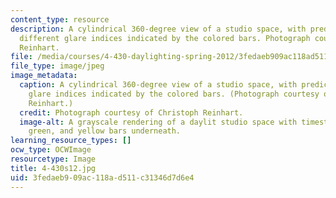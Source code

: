 ```yaml
---
content_type: resource
description: A cylindrical 360-degree view of a studio space, with predictions of
  different glare indices indicated by the colored bars. Photograph courtesy of Christoph
  Reinhart.
file: /media/courses/4-430-daylighting-spring-2012/3fedaeb909ac118ad511c31346d7d6e4_4-430s12.jpg
file_type: image/jpeg
image_metadata:
  caption: A cylindrical 360-degree view of a studio space, with predictions of different
    glare indices indicated by the colored bars. (Photograph courtesy of Christoph
    Reinhart.)
  credit: Photograph courtesy of Christoph Reinhart.
  image-alt: A grayscale rendering of a daylit studio space with timestamp and red,
    green, and yellow bars underneath.
learning_resource_types: []
ocw_type: OCWImage
resourcetype: Image
title: 4-430s12.jpg
uid: 3fedaeb9-09ac-118a-d511-c31346d7d6e4
---
```

